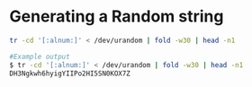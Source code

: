 # Generating a Random string

```bash
tr -cd '[:alnum:]' < /dev/urandom | fold -w30 | head -n1

#Example output
$ tr -cd '[:alnum:]' < /dev/urandom | fold -w30 | head -n1
DH3Ngkwh6hyigYIIPo2HI5SN0KOX7Z
```
